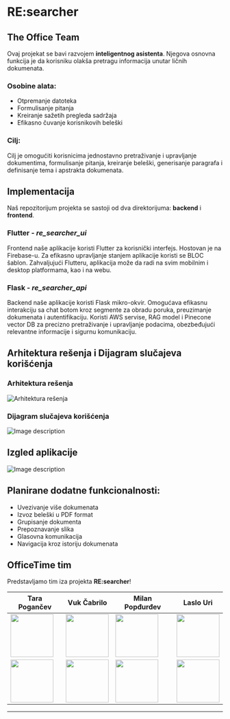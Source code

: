 # RE:searcher
## The Office Team

Ovaj projekat se bavi razvojem **inteligentnog asistenta**. Njegova osnovna funkcija je da korisniku olakša pretragu informacija unutar ličnih dokumenata.

### Osobine alata:

- Otpremanje datoteka
- Formulisanje pitanja
- Kreiranje sažetih pregleda sadržaja
- Efikasno čuvanje korisnikovih beleški

### Cilj:

Cilj je omogućiti korisnicima jednostavno pretraživanje i upravljanje dokumentima, formulisanje pitanja, kreiranje beleški, generisanje paragrafa i definisanje tema i apstrakta dokumenata.

## Implementacija

Naš repozitorijum projekta se sastoji od dva direktorijuma: **backend** i **frontend**.

### Flutter - _re_searcher_ui_

Frontend naše aplikacije koristi Flutter za korisnički interfejs. Hostovan je na Firebase-u. Za efikasno upravljanje stanjem aplikacije koristi se BLOC šablon. Zahvaljujući Flutteru, aplikacija može da radi na svim mobilnim i desktop platformama, kao i na webu.

### Flask - _re_searcher_api_

Backend naše aplikacije koristi Flask mikro-okvir. Omogućava efikasnu interakciju sa chat botom kroz segmente za obradu poruka, preuzimanje dokumenata i autentifikaciju. Koristi AWS servise, RAG model i Pinecone vector DB za precizno pretraživanje i upravljanje podacima, obezbeđujući relevantne informacije i sigurnu komunikaciju.

## Arhitektura rešenja i Dijagram slučajeva korišćenja

### Arhitektura rešenja

<image src="assets/project_architecture.jpg" alt="Arhitektura rešenja">

### Dijagram slučajeva korišćenja

<image src="assets/UseCase.png" alt="Image description">

## Izgled aplikacije

<image src="assets/Screenshot1.jpg" alt="Image description">

## Planirane dodatne funkcionalnosti:

- Uvezivanje više dokumenata
- Izvoz beleški u PDF format
- Grupisanje dokumenta
- Prepoznavanje slika
- Glasovna komunikacija
- Navigacija kroz istoriju dokumenata

## OfficeTime tim

Predstavljamo tim iza projekta **RE:searcher**!


Tara Pogančev | Vuk Čabrilo | Milan Popđurđev | Laslo Uri
--- | --- | --- | ---
<a href="https://www.linkedin.com/in/tara-pogancev/"><image src="re_searcher_ui/assets/tara.jpg" height="auto" width="100" style="border-radius:0%"></a>|<a href="https://www.linkedin.com/in/vuk-%C4%8Dabrilo-63b369207/"><image src="re_searcher_ui/assets/vuk.jpg" height="auto" width="100" style="border-radius:0%"></a> | <a href="https://www.linkedin.com/in/milan-pop%C4%91ur%C4%91ev/"><image src="re_searcher_ui/assets/milan.jpg" height="auto" width="100" style="border-radius:0%"></a> | <a href="https://www.linkedin.com/in/laslo-uri/"><image src="re_searcher_ui/assets/laslo.jpg" height="auto" width="100" style="border-radius:0%"></a>
<a href="https://www.linkedin.com/in/tara-pogancev/"><image src="assets/TeamMembers/TaraReal.png" height="auto" width="100" style="border-radius:0%"></a>|<a href="https://www.linkedin.com/in/vuk-%C4%8Dabrilo-63b369207/"><image src="assets/TeamMembers/VukReal.png" height="auto" width="100" style="border-radius:0%"></a> | <a href="https://www.linkedin.com/in/milan-pop%C4%91ur%C4%91ev/"><image src="assets/TeamMembers/MilanReal.png" height="auto" width="100" style="border-radius:0%"></a> | <a href="https://www.linkedin.com/in/laslo-uri/"><image src="assets/TeamMembers/LasloReal.png" height="auto" width="100" style="border-radius:0%"></a>

---
